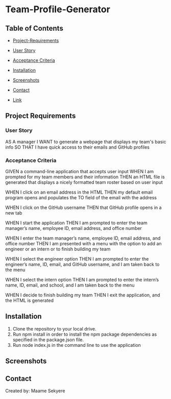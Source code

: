 # Team-Profile-Generator

## Table of Contents

- [Project-Requirements](https://github.com/MaameSekyere/Team-Profile-Generator#project-requirements)

- [User Story](https://github.com/MaameSekyere/Team-Profile-Generator#user-story)

- [Acceptance Criteria](https://github.com/MaameSekyere/Team-Profile-Generator#acceptance-criteria)

- [Installation](https://github.com/MaameSekyere/Team-Profile-Generator#installation)

- [Screenshots](https://github.com/MaameSekyere/Team-Profile-Generator#screenshots)

- [Contact](https://github.com/MaameSekyere/Team-Profile-Generator#contact)

- [Link](https://github.com/MaameSekyere/Team-Profile-Generator)

## Project Requirements

### User Story

AS A manager
I WANT to generate a webpage that displays my team's basic info
SO THAT I have quick access to their emails and GitHub profiles

### Acceptance Criteria

GIVEN a command-line application that accepts user input
WHEN I am prompted for my team members and their information
THEN an HTML file is generated that displays a nicely formatted team roster based on user input

WHEN I click on an email address in the HTML
THEN my default email program opens and populates the TO field of the email with the address

WHEN I click on the GitHub username
THEN that GitHub profile opens in a new tab

WHEN I start the application
THEN I am prompted to enter the team manager’s name, employee ID, email address, and office number

WHEN I enter the team manager’s name, employee ID, email address, and office number
THEN I am presented with a menu with the option to add an engineer or an intern or to finish building my team

WHEN I select the engineer option
THEN I am prompted to enter the engineer’s name, ID, email, and GitHub username, and I am taken back to the menu

WHEN I select the intern option
THEN I am prompted to enter the intern’s name, ID, email, and school, and I am taken back to the menu

WHEN I decide to finish building my team
THEN I exit the application, and the HTML is generated

## Installation

1. Clone the repository to your local drive.
2. Run npm install in order to install the npm package dependencies as specified in the package.json file.
3. Run node index.js in the command line to use the application

## Screenshots

## Contact

Created by: Maame Sekyere
